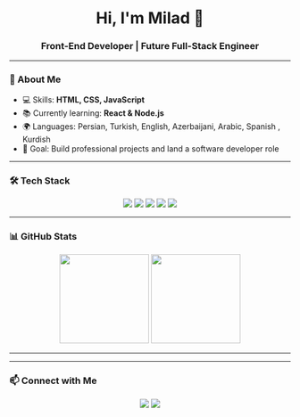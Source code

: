<!-- Profile Header -->
<h1 align="center">Hi, I'm Milad 👋</h1>
<h3 align="center">Front-End Developer | Future Full-Stack Engineer</h3>

---

### 🚀 About Me
- 💻 Skills: **HTML, CSS, JavaScript**
- 📚 Currently learning: **React & Node.js**
- 🌍 Languages: Persian, Turkish, English, Azerbaijani, Arabic, Spanish , Kurdish
- 🎯 Goal: Build professional projects and land a software developer role

---

### 🛠 Tech Stack
<p align="center">
  <img src="https://img.shields.io/badge/HTML5-E34F26?style=for-the-badge&logo=html5&logoColor=white"/>
  <img src="https://img.shields.io/badge/CSS3-1572B6?style=for-the-badge&logo=css3&logoColor=white"/>
  <img src="https://img.shields.io/badge/JavaScript-F7DF1E?style=for-the-badge&logo=javascript&logoColor=black"/>
  <img src="https://img.shields.io/badge/React-61DAFB?style=for-the-badge&logo=react&logoColor=black"/>
  <img src="https://img.shields.io/badge/Node.js-339933?style=for-the-badge&logo=node.js&logoColor=white"/>
</p>

---

### 📊 GitHub Stats
<p align="center">
  <img src="https://github-readme-stats.vercel.app/api?username=Miladaziziforge&show_icons=true&theme=radical" height="160px"/>
  <img src="https://github-readme-stats.vercel.app/api/top-langs/?username=Miladaziziforge&layout=compact&theme=radical" height="160px"/>
</p>

---

---

### 📫 Connect with Me
<p align="center">
  <a href="mailto:miladazizi95@icloud.com"><img src="https://img.shields.io/badge/Email-0078D4?style=for-the-badge&logo=microsoft-outlook&logoColor=white"/></a>
  <a href="https://instagram.com/miladazizima" target="_blank"><img src="https://img.shields.io/badge/instagram-0A66C2?style=for-the-badge&logo=instagram&logoColor=white"/></a>
</p>
<!--
**Miladaziziforge/Miladaziziforge** is a ✨ _special_ ✨ repository because its `README.md` (this file) appears on your GitHub profile.

Here are some ideas to get you started:

- 🔭 I’m currently working on ...
- 🌱 I’m currently learning ...
- 👯 I’m looking to collaborate on ...
- 🤔 I’m looking for help with ...
- 💬 Ask me about ...
- 📫 How to reach me: ...
- 😄 Pronouns: ...
- ⚡ Fun fact: ...
-->
